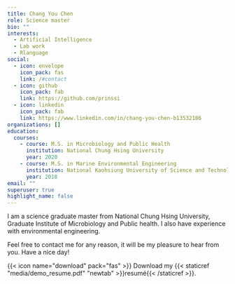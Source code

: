 ```yaml
---
title: Chang You Chen
role: Science master
bio: ""
interests:
  - Artificial Intelligence
  - Lab work
  - Rlanguage
social:
  - icon: envelope
    icon_pack: fas
    link: /#contact
  - icon: github
    icon_pack: fab
    link: https://github.com/prinssi
  - icon: linkedin
    icon_pack: fab
    link: https://www.linkedin.com/in/chang-you-chen-b13532186
organizations: []
education:
  courses:
    - course: M.S. in Microbiology and Public Health
      institution: National Chung Hsing University
      year: 2020
    - course: M.S. in Marine Environmental Engineering
      institution: National Kaohsiung University of Science and Technology
      year: 2018
email: ""
superuser: true
highlight_name: false
---
```

I am a science graduate master from National Chung Hsing University, Graduate Institute of Microbiology and Public health. I also have experience with environmental engineering.


Feel free to contact me for any reason, it will be my pleasure to hear from you. Have a nice day!

{{< icon name="download" pack="fas" >}} Download my {{< staticref "media/demo_resume.pdf" "newtab" >}}resumé{{< /staticref >}}.
